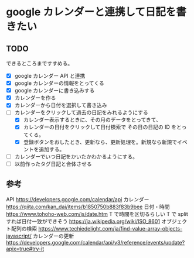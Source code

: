 # google カレンダーと連携して日記を書きたい

## TODO

できるところまですすめる。

- [x] google カレンダー API と連携
- [x] google カレンダーの情報をとってくる
- [x] google カレンダーに書き込みする
- [x] カレンダーを作る
- [x] カレンダーから日付を選択して書き込み
- [ ] カレンダーをクリックして過去の日記をみれるようにする
  - [x] カレンダー表示するときに、その月のデータをとってきて、
  - [x] カレンダーの日付をクリックして日付検索で その日の日記の ID をとってくる。
  - [x] 登録ボタンをおしたとき、更新なら、更新処理を。新規なら新規でイベントを追加する。
- [ ] カレンダーでいつ日記をかいたかわかるようにする。
- [ ] 以前作ったタグ日記と合体させる

## 参考

API
https://developers.google.com/calendar/api
カレンダー
https://qiita.com/kan_dai/items/b1850750b883f83b9bee
日付・時間
https://www.tohoho-web.com/js/date.htm
T で時間を区切るらしい T で split すれば日付一致ができそう
https://ja.wikipedia.org/wiki/ISO_8601
オブジェクト配列の検索
https://www.techiedelight.com/ja/find-value-array-objects-javascript/
カレンダーの更新
https://developers.google.com/calendar/api/v3/reference/events/update?apix=true#try-it
